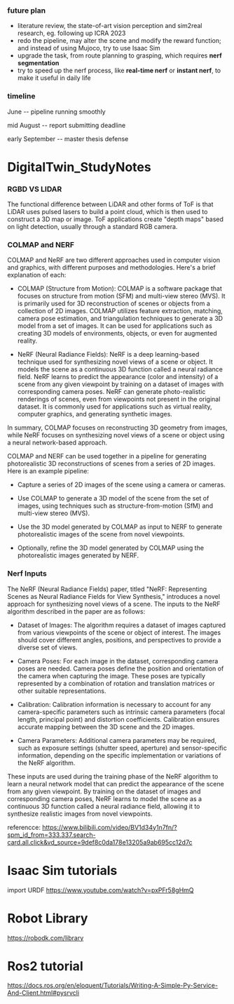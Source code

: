 
### future plan
* literature review, the state-of-art vision perception and sim2real research, eg. following up ICRA 2023
* redo the pipeline, may alter the scene and modify the reward function; and instead of using Mujoco, try to use Isaac Sim
* upgrade the task, from route planning to grasping, which requires **nerf segmentation**
* try to speed up the nerf process, like **real-time nerf** or **instant nerf**, to make it useful in daily life

### timeline
June -- pipeline running smoothly

mid August -- report submitting deadline

early September -- master thesis defense

# DigitalTwin_StudyNotes

### RGBD VS LIDAR
The functional difference between LiDAR and other forms of ToF is that LiDAR uses pulsed lasers to build a point cloud, which is then used to construct a 3D map or image. ToF applications create "depth maps" based on light detection, usually through a standard RGB camera.

### COLMAP and NERF

COLMAP and NeRF are two different approaches used in computer vision and graphics, with different purposes and methodologies. Here's a brief explanation of each:

* COLMAP (Structure from Motion):
COLMAP is a software package that focuses on structure from motion (SFM) and multi-view stereo (MVS). It is primarily used for 3D reconstruction of scenes or objects from a collection of 2D images. COLMAP utilizes feature extraction, matching, camera pose estimation, and triangulation techniques to generate a 3D model from a set of images. It can be used for applications such as creating 3D models of environments, objects, or even for augmented reality.

* NeRF (Neural Radiance Fields):
NeRF is a deep learning-based technique used for synthesizing novel views of a scene or object. It models the scene as a continuous 3D function called a neural radiance field. NeRF learns to predict the appearance (color and intensity) of a scene from any given viewpoint by training on a dataset of images with corresponding camera poses. NeRF can generate photo-realistic renderings of scenes, even from viewpoints not present in the original dataset. It is commonly used for applications such as virtual reality, computer graphics, and generating synthetic images.

In summary, COLMAP focuses on reconstructing 3D geometry from images, while NeRF focuses on synthesizing novel views of a scene or object using a neural network-based approach.

COLMAP and NERF can be used together in a pipeline for generating photorealistic 3D reconstructions of scenes from a series of 2D images. Here is an example pipeline:

* Capture a series of 2D images of the scene using a camera or cameras.

* Use COLMAP to generate a 3D model of the scene from the set of images, using techniques such as structure-from-motion (SfM) and multi-view stereo (MVS).

* Use the 3D model generated by COLMAP as input to NERF to generate photorealistic images of the scene from novel viewpoints.

* Optionally, refine the 3D model generated by COLMAP using the photorealistic images generated by NERF.

###  Nerf Inputs

The NeRF (Neural Radiance Fields) paper, titled "NeRF: Representing Scenes as Neural Radiance Fields for View Synthesis," introduces a novel approach for synthesizing novel views of a scene. The inputs to the NeRF algorithm described in the paper are as follows:

* Dataset of Images:
The algorithm requires a dataset of images captured from various viewpoints of the scene or object of interest. The images should cover different angles, positions, and perspectives to provide a diverse set of views.

* Camera Poses:
For each image in the dataset, corresponding camera poses are needed. Camera poses define the position and orientation of the camera when capturing the image. These poses are typically represented by a combination of rotation and translation matrices or other suitable representations.

* Calibration:
Calibration information is necessary to account for any camera-specific parameters such as intrinsic camera parameters (focal length, principal point) and distortion coefficients. Calibration ensures accurate mapping between the 3D scene and the 2D images.

* Camera Parameters:
Additional camera parameters may be required, such as exposure settings (shutter speed, aperture) and sensor-specific information, depending on the specific implementation or variations of the NeRF algorithm.

These inputs are used during the training phase of the NeRF algorithm to learn a neural network model that can predict the appearance of the scene from any given viewpoint. By training on the dataset of images and corresponding camera poses, NeRF learns to model the scene as a continuous 3D function called a neural radiance field, allowing it to synthesize realistic images from novel viewpoints.

referencce: https://www.bilibili.com/video/BV1d34y1n7fn/?spm_id_from=333.337.search-card.all.click&vd_source=9def8c0da178e13205a9ab695cc12d7c


# Isaac Sim tutorials
import URDF
https://www.youtube.com/watch?v=pxPFr58gHmQ

# Robot Library
https://robodk.com/library

# Ros2 tutorial
https://docs.ros.org/en/eloquent/Tutorials/Writing-A-Simple-Py-Service-And-Client.html#pysrvcli
